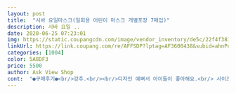 ```yaml
---
layout: post 
title:  "시바 요일마스크(일회용 어린이 마스크 개별포장 7매입)" 
description: 시바 요일 ..
date: 2020-06-25 07:23:01 
img: https://static.coupangcdn.com/image/vendor_inventory/de5c/22f4f3816652ae5eb61d934429924fd620732f2a52c4111882ae4caced8d.jpg 
linkUrl: https://link.coupang.com/re/AFFSDP?lptag=AF3600438&subid=ahnPublicAsk&pageKey=1573753753&itemId=2691143714&vendorItemId=70681603072&traceid=V0-113-4f1ab5e778fd6f44 
categories: [1004] 
color: 5A8DF3 
price: 5500 
author: Ask View Shop 
cont:  "●구매후기●<br/>강추.<br/><br/>디자인 예뻐서 아이들이 좋아해요.<br/> 사이즈 좀 작아요.<br/><br/>강추.<br/><br/>디자인 예뻐서 아이들이 좋아해요.<br/> 사이즈 좀 작아요.<br/><br/>" 
---
```

